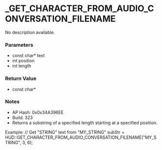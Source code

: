 # _GET_CHARACTER_FROM_AUDIO_CONVERSATION_FILENAME

No description available.

### Parameters
* const char* text
* int position
* int length

### Return Value
* const char*

### Notes
* AP Hash: 0x0x34A396EE
* Build: 323
* Returns a substring of a specified length starting at a specified position.

Example:
// Get "STRING" text from "MY_STRING"
subStr = HUD::GET_CHARACTER_FROM_AUDIO_CONVERSATION_FILENAME("MY_STRING", 3, 6);

